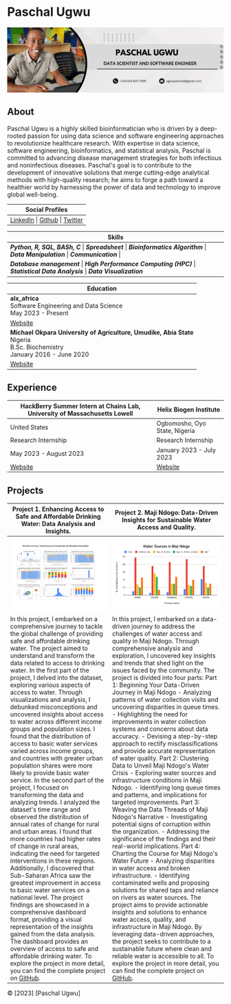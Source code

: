 # Paschal Ugwu

![Profile Picture](https://github.com/paschalugwu/paschalugwu/blob/master/Image/Personal/CoverImage.png)

## About
Paschal Ugwu is a highly skilled bioinformatician who is driven by a deep-rooted passion for using data science and software engineering approaches to revolutionize healthcare research. With expertise in data science, software engineering, bioinformatics, and statistical analysis, Paschal is committed to advancing disease management strategies for both infectious and noninfectious diseases. Paschal's goal is to contribute to the development of innovative solutions that merge cutting-edge analytical methods with high-quality research; he aims to forge a path toward a healthier world by harnessing the power of data and technology to improve global well-being.

| **Social Profiles** | 
| --- | 
| [LinkedIn](https://www.linkedin.com/in/paschal-ugwu-52abb6229/) \| [Github](https://github.com/paschalugwu) \| [Twitter](https://twitter.com/Paschal_Ugwu001) |  


| **Skills** | 
| --- | 
| ***Python, R, SQL, BASh, C***  \|  ***Spreadsheet***  \|  ***Bioinformatics Algorithm***  \|  ***Data Manipulation*** \| ***Communication*** \|
| ***Database management***  \|  ***High Performance Computing (HPC)***  \|  ***Statistical Data Analysis***  \|  ***Data Visualization*** | 

| **Education** | 
| --- | 
| **alx_africa**<br>Software Engineering and Data Science<br>May 2023 - Present
[Website](https://www.alxafrica.com) | 
| **Michael Okpara University of Agriculture, Umudike, Abia State**<br>Nigeria<br>B.Sc. Biochemistry<br>January 2016 - June 2020
[Website](https://mouau.edu.ng) | 


## Experience

| **HackBerry Summer Intern at Chains Lab, University of Massachusetts Lowell** | **Helix Biogen Institute** |
| --- | --- |
| United States | Ogbomosho, Oyo State, Nigeria |
| Research Internship | Research Internship |
| May 2023 - August 2023 | January 2023 - July 2023 |
| [Website](https://fredericchain.weebly.com/humans.html) | [Website](https://www.helixbiogeninstitute.org) |


## Projects

| Project 1. Enhancing Access to Safe and Affordable Drinking Water: Data Analysis and Insights. | Project 2. Maji Ndogo: Data-Driven Insights for Sustainable Water Access and Quality. | 
| --- | --- | 
| ![Dashboard Display](https://github.com/paschalugwu/paschalugwu/blob/master/Image/project1/dashboard.jpg) | ![Water Sources in Maji Ndogo](https://github.com/paschalugwu/paschalugwu/blob/master/Image/project2/water_sources_visual.png) | 
| In this project, I embarked on a comprehensive journey to tackle the global challenge of providing safe and affordable drinking water. The project aimed to understand and transform the data related to access to drinking water. In the first part of the project, I delved into the dataset, exploring various aspects of access to water. Through visualizations and analysis, I debunked misconceptions and uncovered insights about access to water across different income groups and population sizes. I found that the distribution of access to basic water services varied across income groups, and countries with greater urban population shares were more likely to provide basic water service. In the second part of the project, I focused on transforming the data and analyzing trends. I analyzed the dataset's time range and observed the distribution of annual rates of change for rural and urban areas. I found that more countries had higher rates of change in rural areas, indicating the need for targeted interventions in these regions. Additionally, I discovered that Sub-Saharan Africa saw the greatest improvement in access to basic water services on a national level. The project findings are showcased in a comprehensive dashboard format, providing a visual representation of the insights gained from the data analysis. The dashboard provides an overview of access to safe and affordable drinking water. To explore the project in more detail, you can find the complete project on [GitHub](https://github.com/paschalugwu/Integrated_Project-Access_To_Drinking_Water). | In this project, I embarked on a data-driven journey to address the challenges of water access and quality in Maji Ndogo. Through comprehensive analysis and exploration, I uncovered key insights and trends that shed light on the issues faced by the community. The project is divided into four parts: Part 1: Beginning Your Data-Driven Journey in Maji Ndogo - Analyzing patterns of water collection visits and uncovering disparities in queue times. - Highlighting the need for improvements in water collection systems and concerns about data accuracy. - Devising a step-by-step approach to rectify misclassifications and provide accurate representation of water quality. Part 2: Clustering Data to Unveil Maji Ndogo's Water Crisis - Exploring water sources and infrastructure conditions in Maji Ndogo. - Identifying long queue times and patterns, and implications for targeted improvements. Part 3: Weaving the Data Threads of Maji Ndogo's Narrative - Investigating potential signs of corruption within the organization. - Addressing the significance of the findings and their real-world implications. Part 4: Charting the Course for Maji Ndogo's Water Future - Analyzing disparities in water access and broken infrastructure. - Identifying contaminated wells and proposing solutions for shared taps and reliance on rivers as water sources. The project aims to provide actionable insights and solutions to enhance water access, quality, and infrastructure in Maji Ndogo. By leveraging data-driven approaches, the project seeks to contribute to a sustainable future where clean and reliable water is accessible to all. To explore the project in more detail, you can find the complete project on [GitHub](https://github.com/paschalugwu/paschalugwu/blob/master/Image/project2/water_sources_visual.png). | 


© [2023] [Paschal Ugwu]
